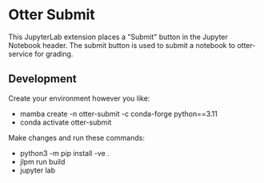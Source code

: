 # Otter Submit

This JupyterLab extension places a "Submit" button in the Jupyter Notebook header. The submit button is used to submit a notebook to otter-service for grading.

## Development
Create your environment however you like:
- mamba create -n otter-submit -c conda-forge python==3.11
- conda activate otter-submit

Make changes and run these commands:
- python3 -m pip install -ve .
- jlpm run build
- jupyter lab

